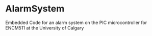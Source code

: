 # AlarmSystem
Embedded Code for an alarm system on the PIC microcontroller for ENCM511 at the University of Calgary
